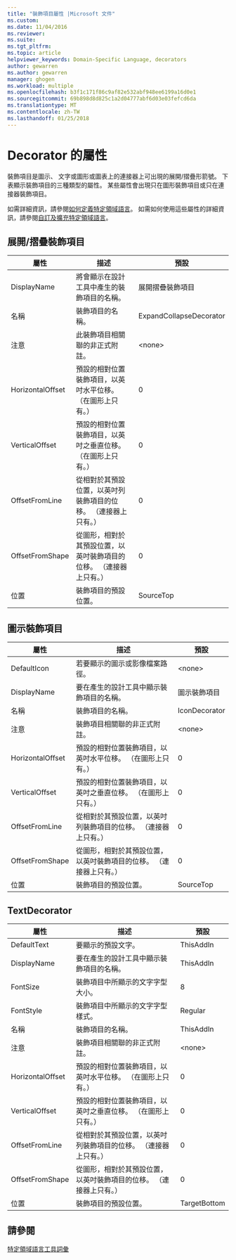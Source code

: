 ```yaml
---
title: "裝飾項目屬性 |Microsoft 文件"
ms.custom: 
ms.date: 11/04/2016
ms.reviewer: 
ms.suite: 
ms.tgt_pltfrm: 
ms.topic: article
helpviewer_keywords: Domain-Specific Language, decorators
author: gewarren
ms.author: gewarren
manager: ghogen
ms.workload: multiple
ms.openlocfilehash: b3f1c171f86c9af82e532abf948ee6199a16d0e1
ms.sourcegitcommit: 69b898d8d825c1a2d04777abf6d03e03fefcd6da
ms.translationtype: MT
ms.contentlocale: zh-TW
ms.lasthandoff: 01/25/2018
---
```

# <a name="properties-of-decorators"></a>Decorator 的屬性
裝飾項目是圖示、 文字或圖形或圖表上的連接器上可出現的展開/摺疊形箭號。 下表顯示裝飾項目的三種類型的屬性。 某些屬性會出現只在圖形裝飾項目或只在連接器裝飾項目。  
  
 如需詳細資訊，請參閱[如何定義特定領域語言](../modeling/how-to-define-a-domain-specific-language.md)。 如需如何使用這些屬性的詳細資訊，請參閱[自訂及擴充特定領域語言](../modeling/customizing-and-extending-a-domain-specific-language.md)。  
  
## <a name="expandcollapse-decorator"></a>展開/摺疊裝飾項目  
  
|屬性|描述|預設|  
|--------------|-----------------|-------------|  
|DisplayName|將會顯示在設計工具中產生的裝飾項目的名稱。|展開摺疊裝飾項目|  
|名稱|裝飾項目的名稱。|ExpandCollapseDecorator|  
|注意|此裝飾項目相關聯的非正式附註。|\<none>|  
|HorizontalOffset|預設的相對位置裝飾項目，以英吋水平位移。 （在圖形上只有。）|0|  
|VerticalOffset|預設的相對位置裝飾項目，以英吋之垂直位移。 （在圖形上只有。）|0|  
|OffsetFromLine|從相對於其預設位置，以英吋列裝飾項目的位移。 （連接器上只有。）|0|  
|OffsetFromShape|從圖形，相對於其預設位置，以英吋裝飾項目的位移。 （連接器上只有。）|0|  
|位置|裝飾項目的預設位置。|SourceTop|  
  
## <a name="icon-decorator"></a>圖示裝飾項目  
  
|屬性|描述|預設|  
|--------------|-----------------|-------------|  
|DefaultIcon|若要顯示的圖示或影像檔案路徑。|\<none>|  
|DisplayName|要在產生的設計工具中顯示裝飾項目的名稱。|圖示裝飾項目|  
|名稱|裝飾項目的名稱。|IconDecorator|  
|注意|裝飾項目相關聯的非正式附註。|\<none>|  
|HorizontalOffset|預設的相對位置裝飾項目，以英吋水平位移。 （在圖形上只有。）|0|  
|VerticalOffset|預設的相對位置裝飾項目，以英吋之垂直位移。 （在圖形上只有。）|0|  
|OffsetFromLine|從相對於其預設位置，以英吋列裝飾項目的位移。 （連接器上只有。）|0|  
|OffsetFromShape|從圖形，相對於其預設位置，以英吋裝飾項目的位移。 （連接器上只有。）|0|  
|位置|裝飾項目的預設位置。|SourceTop|  
  
## <a name="textdecorator"></a>TextDecorator  
  
|屬性|描述|預設|  
|--------------|-----------------|-------------|  
|DefaultText|要顯示的預設文字。|ThisAddIn|  
|DisplayName|要在產生的設計工具中顯示裝飾項目的名稱。|ThisAddIn|  
|FontSize|裝飾項目中所顯示的文字字型大小。|8|  
|FontStyle|裝飾項目中所顯示的文字字型樣式。|Regular|  
|名稱|裝飾項目的名稱。|ThisAddIn|  
|注意|裝飾項目相關聯的非正式附註。|\<none>|  
|HorizontalOffset|預設的相對位置裝飾項目，以英吋水平位移。 （在圖形上只有。）|0|  
|VerticalOffset|預設的相對位置裝飾項目，以英吋之垂直位移。 （在圖形上只有。）|0|  
|OffsetFromLine|從相對於其預設位置，以英吋列裝飾項目的位移。 （連接器上只有。）|0|  
|OffsetFromShape|從圖形，相對於其預設位置，以英吋裝飾項目的位移。 （連接器上只有。）|0|  
|位置|裝飾項目的預設位置。|TargetBottom|  
  
## <a name="see-also"></a>請參閱  
 [特定領域語言工具詞彙](http://msdn.microsoft.com/ca5e84cb-a315-465c-be24-76aa3df276aa)